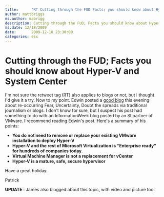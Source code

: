 ```yaml
---
title:      "RT Cutting through the FUD Facts; you should know about Hyper-V and System Center"
author: mattbriggs
ms.author: mabrigg
description: Cutting through the FUD; Facts you should know about Hyper-V and System Center
ms.date: 12/18/2009
date:       2009-12-18 23:30:00
categories: esx
---
```

# Cutting through the FUD; Facts you should know about Hyper-V and System Center

I'm not sure the retweet tag (RT) also applies to blogs or not, but I thought I'd give it a try. Now to my point. Edwin posted a [good blog](https://jamesone111.wordpress.com/category/windows-server-2008-r2/page/2/ "Edwin's blog") this evening about re-occurring Fear, Uncertainty, Doubt the spreads via traditional journalism or blogs. I don't know for sure, but I suspect his post had something to do with an InformationWeek blog posted by an SI partner of VMware. I recommend reading Edwin's post. Here's a summary of his points: 

  * **You do not need to remove or replace your existing VMware installation to deploy Hyper-V**
  * **Hyper-V and the rest of Microsoft Virtualization is “Enterprise ready” for hundreds of companies today**.
  * **Virtual Machine Manager is not a replacement for vCenter**  
  * **Hyper-V is a mature, safe, secure hypervisor**

Have a great holiday. 

Patrick 

 **UPDATE** : James also blogged about this topic, with video and picture too.
